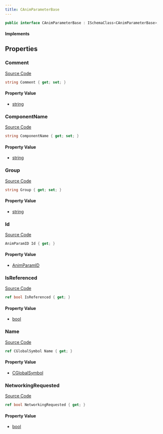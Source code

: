 ```yaml
---
title: CAnimParameterBase
---
```


```csharp
public interface CAnimParameterBase : ISchemaClass<CAnimParameterBase>, ISchemaField, ISchemaClass, INativeHandle
```

#### Implements

## Properties

### Comment

[Source Code](https://github.com/swiftly-solution/swiftlys2/blob/beta/managed/src/SwiftlyS2.Generated/Schemas/Interfaces/CAnimParameterBase.cs#L18)

```csharp
string Comment { get; set; }
```

#### Property Value

- [string](https://learn.microsoft.com/dotnet/api/system.string)

### ComponentName

[Source Code](https://github.com/swiftly-solution/swiftlys2/blob/beta/managed/src/SwiftlyS2.Generated/Schemas/Interfaces/CAnimParameterBase.cs#L24)

```csharp
string ComponentName { get; set; }
```

#### Property Value

- [string](https://learn.microsoft.com/dotnet/api/system.string)

### Group

[Source Code](https://github.com/swiftly-solution/swiftlys2/blob/beta/managed/src/SwiftlyS2.Generated/Schemas/Interfaces/CAnimParameterBase.cs#L20)

```csharp
string Group { get; set; }
```

#### Property Value

- [string](https://learn.microsoft.com/dotnet/api/system.string)

### Id

[Source Code](https://github.com/swiftly-solution/swiftlys2/blob/beta/managed/src/SwiftlyS2.Generated/Schemas/Interfaces/CAnimParameterBase.cs#L22)

```csharp
AnimParamID Id { get; }
```

#### Property Value

- [AnimParamID](/docs/api/shared/schemadefinitions/animparamid)

### IsReferenced

[Source Code](https://github.com/swiftly-solution/swiftlys2/blob/beta/managed/src/SwiftlyS2.Generated/Schemas/Interfaces/CAnimParameterBase.cs#L28)

```csharp
ref bool IsReferenced { get; }
```

#### Property Value

- [bool](https://learn.microsoft.com/dotnet/api/system.boolean)

### Name

[Source Code](https://github.com/swiftly-solution/swiftlys2/blob/beta/managed/src/SwiftlyS2.Generated/Schemas/Interfaces/CAnimParameterBase.cs#L16)

```csharp
ref CGlobalSymbol Name { get; }
```

#### Property Value

- [CGlobalSymbol](/docs/api/shared/natives/cglobalsymbol)

### NetworkingRequested

[Source Code](https://github.com/swiftly-solution/swiftlys2/blob/beta/managed/src/SwiftlyS2.Generated/Schemas/Interfaces/CAnimParameterBase.cs#L26)

```csharp
ref bool NetworkingRequested { get; }
```

#### Property Value

- [bool](https://learn.microsoft.com/dotnet/api/system.boolean)

